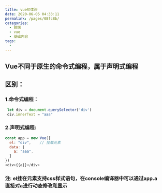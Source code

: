 ```yaml
---
title: vue初体验
date: 2020-06-05 04:33:11
permalink: /pages/08fc8b/
categories:
  - 前端
  - vue
  - 基础内容
tags:
  - 
---
```

## Vue不同于原生的命令式编程，属于声明式编程

## 区别：

### 1.命令式编程：

```javascript
 let div = document.querySelector('div')
 div.innerText = "aaa"
```



### 2.声明式编程:

```javascript
const app = new Vue({
  el: "div", 	// 挂载元素
  data: {
    a: "aaa",
  }
})
<div>{{a}}</div>
```



### 注: el挂在元素支持css样式语句，在console编译器中可以通过app.a直接对a进行动态修改和显示

 




